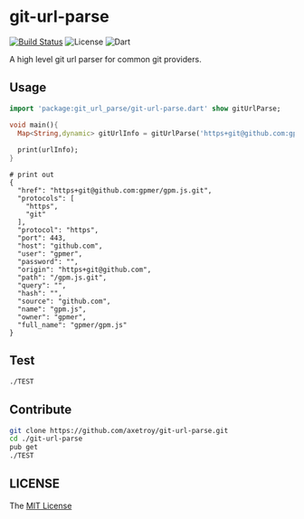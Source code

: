 # git-url-parse

[![Build Status](https://travis-ci.org/axetroy/git-url-parse.svg?branch=master)](https://travis-ci.org/axetroy/git-url-parse)
![License](https://img.shields.io/badge/license-MIT-green.svg)
![Dart](https://img.shields.io/badge/dart-%3E=1.2.0-blue.svg?style=flat-square)

A high level git url parser for common git providers.

## Usage

```dart
import 'package:git_url_parse/git-url-parse.dart' show gitUrlParse;

void main(){
  Map<String,dynamic> gitUrlInfo = gitUrlParse('https+git@github.com:gpmer/gpm.js.git');
  
  print(urlInfo);
}
```

```
# print out
{
  "href": "https+git@github.com:gpmer/gpm.js.git",
  "protocols": [
    "https",
    "git"
  ],
  "protocol": "https",
  "port": 443,
  "host": "github.com",
  "user": "gpmer",
  "password": "",
  "origin": "https+git@github.com",
  "path": "/gpm.js.git",
  "query": "",
  "hash": "",
  "source": "github.com",
  "name": "gpm.js",
  "owner": "gpmer",
  "full_name": "gpmer/gpm.js"
}
```

## Test

```bash
./TEST
```

## Contribute

```bash
git clone https://github.com/axetroy/git-url-parse.git
cd ./git-url-parse
pub get
./TEST
```

## LICENSE

The [MIT License](https://github.com/axetroy/git-url-parse/blob/master/LICENSE)